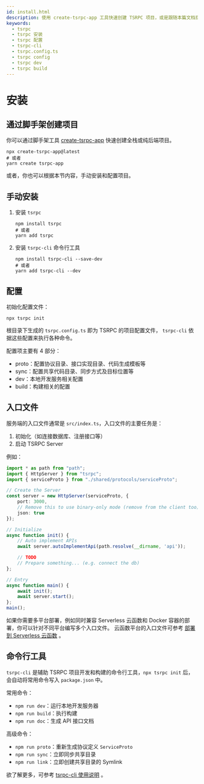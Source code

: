 ```yaml
---
id: install.html
description: 使用 create-tsrpc-app 工具快速创建 TSRPC 项目，或是跟随本篇文档指引，手动安装配置。
keywords:
  - tsrpc
  - tsrpc 安装
  - tsrpc 配置
  - tsrpc-cli
  - tsrpc.config.ts
  - tsrpc config
  - tsrpc dev
  - tsrpc build
---
```


# 安装

## 通过脚手架创建项目

你可以通过脚手架工具 [create-tsrpc-app](../get-started/create-tsrpc-app.html) 快速创建全栈或纯后端项目。

```shell
npx create-tsrpc-app@latest
# 或者
yarn create tsrpc-app
```

或者，你也可以根据本节内容，手动安装和配置项目。

## 手动安装

1. 安装 `tsrpc`
    ```shell
    npm install tsrpc
    # 或者
    yarn add tsrpc
    ```
2. 安装 `tsrpc-cli` 命令行工具
    ```shell
    npm install tsrpc-cli --save-dev
    # 或者
    yarn add tsrpc-cli --dev
    ```

## 配置

初始化配置文件：
```shell
npx tsrpc init
```

根目录下生成的 `tsrpc.config.ts` 即为 TSRPC 的项目配置文件，
`tsrpc-cli` 依据这些配置来执行各种命令。

配置项主要有 4 部分：
- proto：配置协议目录、接口实现目录、代码生成模板等
- sync：配置共享代码目录、同步方式及目标位置等
- dev：本地开发服务相关配置
- build：构建相关的配置

<!-- TODO -->
<!-- 欲了解更多配置细节，参见 [配置参数说明](xxx) 。 -->

## 入口文件

服务端的入口文件通常是 `src/index.ts`，入口文件的主要任务是：

1. 初始化（如连接数据库、注册接口等）
2. 启动 TSRPC Server

例如：

```ts
import * as path from "path";
import { HttpServer } from "tsrpc";
import { serviceProto } from "./shared/protocols/serviceProto";

// Create the Server
const server = new HttpServer(serviceProto, {
    port: 3000,
    // Remove this to use binary-only mode (remove from the client too)
    json: true
});

// Initialize
async function init() {
    // Auto implement APIs
    await server.autoImplementApi(path.resolve(__dirname, 'api'));

    // TODO
    // Prepare something... (e.g. connect the db)
};

// Entry
async function main() {
    await init();
    await server.start();
};
main();
```

如果你需要多平台部署，例如同时兼容 Serverless 云函数和 Docker 容器的部署，你可以针对不同平台编写多个入口文件。
云函数平台的入口文件可参考 [部署到 Serverless 云函数](deployment/serverless.html) 。

## 命令行工具

`tsrpc-cli` 是辅助 TSRPC 项目开发和构建的命令行工具，`npx tsrpc init` 后，会自动将常用命令写入 `package.json` 中。

常用命令：
- `npm run dev`：运行本地开发服务器
- `npm run build`：执行构建
- `npm run doc`：生成 API 接口文档

高级命令：
- `npm run proto`：重新生成协议定义 `ServiceProto`
- `npm run sync`：立即同步共享目录
- `npm run link`：立即创建共享目录的 Symlink

欲了解更多，可参考 [tsrpc-cli 使用说明](../engineering/tsrpc-cli.html) 。